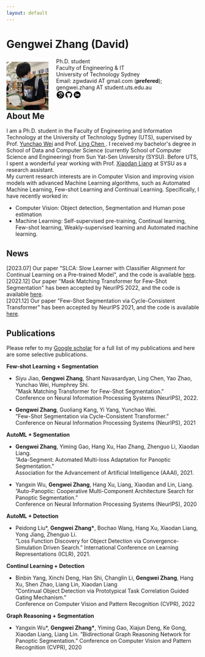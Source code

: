 ```yaml
---
layout: default
---
```


# Gengwei Zhang (David)
<img align="left" width="110" height="126.5" src="zgw_pic.png" style="margin:10px 20px 0px 0px">  

 Ph.D. student  
 Faculty of Engineering & IT  
 University of Technology Sydney  
 Email: zgwdavid AT gmail.com (**prefered**); gengwei.zhang AT student.uts.edu.au  
[<img src="./google-scholar.png" height="22px">](https://scholar.google.com/citations?user=YcikIekAAAAJ&hl=en)[<img src="./github.png" height="22px">](https://github.com/GengDavid)[<img src="./linkedin.png" height="22px">](https://www.linkedin.com/in/david-880254142/?locale=en_US)
<!--  [[GitHub]](https://github.com/GengDavid) [[Google scholar]](https://scholar.google.com/citations?user=YcikIekAAAAJ&hl=en) [[LinkedIn]](https://www.linkedin.com/in/david-880254142/?locale=en_US) -->

## About Me
I am a Ph.D. student in the Faculty of Engineering and Information Technology at the University of Technology Sydney (UTS), supervised by Prof. [Yunchao Wei](https://weiyc.github.io/index.html) and Prof. [Ling Chen
](https://profiles.uts.edu.au/Ling.Chen). I received my bachelor's degree in School of Data and Computer Science (currently School of Computer Science and Engineering) from Sun Yat-Sen University (SYSU). Before UTS, I spent a wonderful year working with Prof. [Xiaodan Liang](https://lemondan.github.io/) at SYSU as a research assistant.  
My current research interests are in Computer Vision and improving vision models with advanced Machine Learning algorithms, such as Automated Machine Learning, Few-shot Learning  and Continual Learning. Specifically, I have recently worked in:
- Computer Vision: Object detection, Segmentation and Human pose estimation
- Machine Learning: Self-supervised pre-training, Continual learning, Few-shot learning, Weakly-supervised learning and Automated machine learning.


## News
[2023.07] Our paper "SLCA: Slow Learner with Classifier Alignment for Continual Learning on a Pre-trained Model", and the code is available [here](https://github.com/GengDavid/SLCA).  
[2022.12] Our paper "Mask Matching Transformer for Few-Shot Segmentation" has been accepted by NeurIPS 2022, and the code is available [here](https://github.com/jiaosiyu1999/mmformer).  
[2021.12] Our paper "Few-Shot Segmentation via Cycle-Consistent Transformer" has been accepted by NeurIPS 2021, and the code is available [here](https://github.com/YanFangCS/CyCTR-Pytorch). 

## Publications

Please refer to my [Google scholar](https://scholar.google.com/citations?user=YcikIekAAAAJ&hl=en) for a full list of my publications and here are some selective publications.

**Few-shot Learning + Segmentation**

- Siyu Jiao, **Gengwei Zhang**, Shant Navasardyan, Ling Chen, Yao Zhao, Yunchao Wei, Humphrey Shi.  
  "Mask Matching Transformer for Few-Shot Segmentation."  
  Conference on Neural Information Processing Systems (NeurIPS), 2022. 

- **Gengwei Zhang**, Guoliang Kang, Yi Yang, Yunchao Wei.  
  ”Few-Shot Segmentation via Cycle-Consistent Transformer.”  
  Conference on Neural Information Processing Systems (NeurIPS), 2021  

**AutoML + Segmentation**

- **Gengwei Zhang**, Yiming Gao, Hang Xu, Hao Zhang, Zhenguo Li, Xiaodan Liang.  
  ”Ada-Segment: Automated Multi-loss Adaptation for Panoptic Segmentation.”  
  Association for the Advancement of Artificial Intelligence (AAAI), 2021.  

- Yangxin Wu, **Gengwei Zhang**, Hang Xu, Liang, Xiaodan and Lin, Liang.  
  ”Auto-Panoptic: Cooperative Multi-Component Architecture Search for Panoptic Segmentation.”  
  Conference on Neural Information Processing Systems (NeurIPS), 2020  

**AutoML + Detection**

- Peidong Liu\*, **Gengwei Zhang\***, Bochao Wang, Hang Xu, Xiaodan Liang, Yong Jiang, Zhenguo Li.  
  ”Loss Function Discovery for Object Detection via Convergence-Simulation Driven Search.”
  International Conference on Learning Representations (ICLR), 2021.

**Continul Learning + Detection**

- Binbin Yang, Xinchi Deng, Han Shi, Changlin Li, **Gengwei Zhang**, Hang Xu, Shen Zhao, Liang Lin,
Xiaodan Liang  
  ”Continual Object Detection via Prototypical Task Correlation Guided Gating Mechanism.”  
  Conference on Computer Vision and Pattern Recognition (CVPR), 2022

**Graph Reasoning + Segmentation**

- Yangxin Wu\*, **Gengwei Zhang\***, Yiming Gao, Xiajun Deng, Ke Gong, Xiaodan Liang, Liang Lin.
  ”Bidirectional Graph Reasoning Network for Panoptic Segmentation.”
  Conference on Computer Vision and Pattern Recognition (CVPR), 2020
